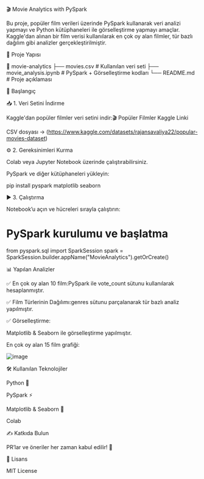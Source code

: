 🎬 Movie Analytics with PySpark

Bu proje, popüler film verileri üzerinde PySpark kullanarak veri analizi yapmayı ve Python kütüphaneleri ile görselleştirme yapmayı amaçlar. Kaggle'dan alınan bir film verisi kullanılarak en çok oy alan filmler, tür bazlı dağılım gibi analizler gerçekleştirilmiştir.

📂 Proje Yapısı

📁 movie-analytics
├── movies.csv              # Kullanılan veri seti
├── movie_analysis.ipynb    # PySpark + Görselleştirme kodları
└── README.md               # Proje açıklaması

🚀 Başlangıç

📥 1. Veri Setini İndirme

Kaggle'dan popüler filmler veri setini indir:🎬 Popüler Filmler Kaggle Linki

CSV dosyası -> (https://www.kaggle.com/datasets/rajansavaliya22/popular-movies-dataset)

⚙️ 2. Gereksinimleri Kurma

Colab veya Jupyter Notebook üzerinde çalıştırabilirsiniz.

PySpark ve diğer kütüphaneleri yükleyin:

pip install pyspark matplotlib seaborn

▶️ 3. Çalıştırma

Notebook’u açın ve hücreleri sırayla çalıştırın:

# PySpark kurulumu ve başlatma
from pyspark.sql import SparkSession
spark = SparkSession.builder.appName("MovieAnalytics").getOrCreate()

📊 Yapılan Analizler

✅ En çok oy alan 10 film:PySpark ile vote_count sütunu kullanılarak hesaplanmıştır.

✅ Film Türlerinin Dağılımı:genres sütunu parçalanarak tür bazlı analiz yapılmıştır.

✅ Görselleştirme:

Matplotlib & Seaborn ile görselleştirme yapılmıştır.

En çok oy alan 15 film grafiği:

![image](https://github.com/user-attachments/assets/4c535691-b987-4e85-b058-ffceb8860649)




🛠 Kullanılan Teknolojiler

Python 🐍

PySpark ⚡

Matplotlib & Seaborn 🎨

Colab

✍️ Katkıda Bulun

PR’lar ve öneriler her zaman kabul edilir! 🙌

📜 Lisans

MIT License

